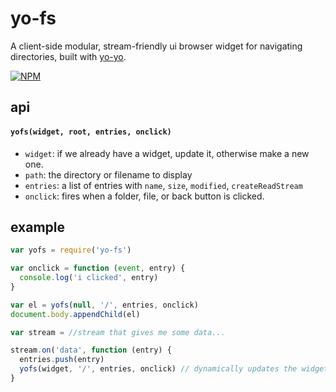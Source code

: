 # yo-fs

A client-side modular, stream-friendly ui browser widget for navigating directories, built with [yo-yo](npmjs.org/yo-yo).

[![NPM](https://nodei.co/npm/yo-fs.png)](https://nodei.co/npm/yo-fs/)

## api

#### `yofs(widget, root, entries, onclick)`

  * `widget`: if we already have a widget, update it, otherwise make a new one.
  * `path`: the directory or filename to display
  * `entries`: a list of entries with `name`, `size`, `modified`, `createReadStream`
  * `onclick`: fires when a folder, file, or back button is clicked.

## example

```js
var yofs = require('yo-fs')

var onclick = function (event, entry) {
  console.log('i clicked', entry)
}

var el = yofs(null, '/', entries, onclick)
document.body.appendChild(el)

var stream = //stream that gives me some data...

stream.on('data', function (entry) {
  entries.push(entry)
  yofs(widget, '/', entries, onclick) // dynamically updates the widget
}
```
